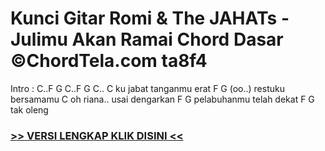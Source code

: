 
 # Kunci Gitar Romi & The JAHATs - Julimu Akan Ramai Chord Dasar ©ChordTela.com ta8f4


Intro : C..F G C..F G C.. C ku jabat tanganmu erat F G (oo..) restuku bersamamu C oh riana.. usai dengarkan F G pelabuhanmu telah dekat F G tak oleng

###  <a href="https://shortlighzx.web.app?sq=Kunci Gitar Romi & The JAHATs - Julimu Akan Ramai Chord Dasar ©ChordTela.com"> >> VERSI LENGKAP KLIK DISINI << </a>
